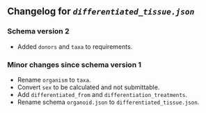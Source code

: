 ## Changelog for *`differentiated_tissue.json`*

### Schema version 2

* Added `donors` and `taxa` to requirements.

### Minor changes since schema version 1

* Rename `organism` to `taxa`.
* Convert `sex` to be calculated and not submittable.
* Add `differentiated_from` and `differentiation_treatments`.
* Rename schema `organoid.json` to `differentiated_tissue.json`.
